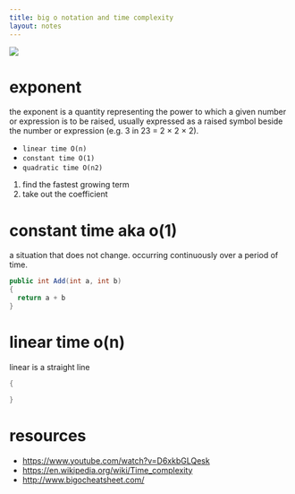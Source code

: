 ```yaml
---
title: big o notation and time complexity
layout: notes
---
```


![](/images/big-o%20complexity%20chart.png)

# exponent

the exponent is a quantity representing the power to which a given number or expression is to be raised, usually expressed as a raised symbol beside the number or expression (e.g. 3 in 23 = 2 × 2 × 2).


* `linear time O(n)`
* `constant time O(1)`
* `quadratic time O(n2)`

1. find the fastest growing term
2. take out the coefficient

# constant time aka o(1)

a situation that does not change.
occurring continuously over a period of time.

```csharp
public int Add(int a, int b)
{
  return a + b
}
```

# linear time o(n)

linear is a straight line

```csharp
{

}
```

# resources
* https://www.youtube.com/watch?v=D6xkbGLQesk
* https://en.wikipedia.org/wiki/Time_complexity
* http://www.bigocheatsheet.com/
